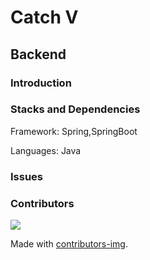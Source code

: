 # Catch V 

## Backend

### Introduction

### Stacks and Dependencies
Framework: Spring,SpringBoot

Languages: Java

### Issues

### Contributors

<!-- Copy-paste in your Readme.md file -->

<a href = "https://github.com/Tanu-N-Prabhu/Python/graphs/contributors">
  <img src = "https://contrib.rocks/image?repo=gangfunction/catchvfrontnext"/>
</a>

Made with [contributors-img](https://contrib.rocks).
